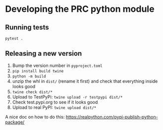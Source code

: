 # Developing the PRC python module

## Running tests

`pytest .`

## Releasing a new version

1. Bump the version number in `pyproject.toml`
1. `pip install build twine`
1. `python -m build`
1. unzip the whl in `dist/` (rename it first) and check that everything inside looks good
1. `twine check dist/*`
1. Upload to TestPyPi: `twine upload -r testpypi dist/*`
1. Check test.pypi.org to see if it looks good
1. Upload to real PyPI: `twine upload dist/*`

A nice doc on how to do this:
<https://realpython.com/pypi-publish-python-package/>
